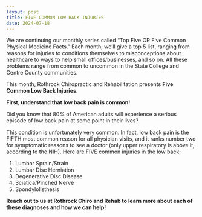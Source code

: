 ```yaml
---
layout: post
title: FIVE COMMON LOW BACK INJURIES
date: 2024-07-18
---
```


We are continuing our monthly series called “Top Five OR Five Common Physical Medicine Facts.” Each month, we’ll give a top 5 list, ranging from reasons for injuries to conditions themselves to misconceptions about healthcare to ways to help small offices/businesses, and so on. All these problems range from common to uncommon in the State College and Centre County communities.

This month, Rothrock Chiropractic and Rehabilitation presents **Five Common Low Back Injuries.**

**First, understand that low back pain is common!**

Did you know that 80% of American adults will experience a serious episode of low back pain at some point in their lives?

This condition is unfortunately very common. In fact, low back pain is the FIFTH most common reason for all physician visits, and it ranks number two for symptomatic reasons to see a doctor (only upper respiratory is above it, according to the NIH). Here are FIVE common injuries in the low back:

1. Lumbar Sprain/Strain
2. Lumbar Disc Herniation
3. Degenerative Disc Disease
4. Sciatica/Pinched Nerve
5. Spondylolisthesis

**Reach out to us at Rothrock Chiro and Rehab to learn more about each of these diagnoses and how we can help!**


